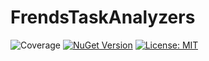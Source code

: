 # FrendsTaskAnalyzers

![Coverage](https://app-github-custom-badges.azurewebsites.net/Badge?key=FrendsPlatform/FrendsTasks/FrendsTaskAnalyzers|fspw-316) <!-- TODO: Change branch to main -->
[![NuGet Version](https://img.shields.io/nuget/v/FrendsTaskAnalyzers)](https://www.nuget.org/packages/FrendsTaskAnalyzers/)
[![License: MIT](https://img.shields.io/badge/License-MIT-green.svg)](LICENSE)
